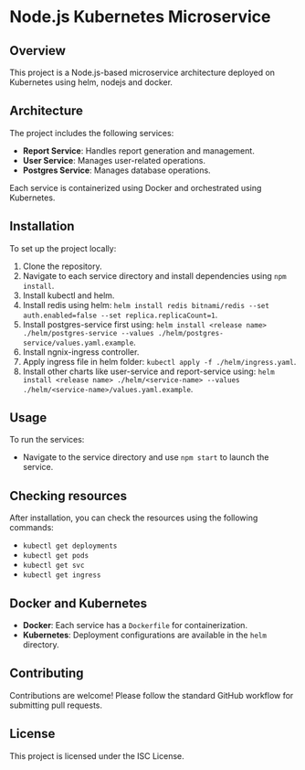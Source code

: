 # Node.js Kubernetes Microservice

## Overview

This project is a Node.js-based microservice architecture deployed on Kubernetes using helm, nodejs and docker.

## Architecture

The project includes the following services:

- **Report Service**: Handles report generation and management.
- **User Service**: Manages user-related operations.
- **Postgres Service**: Manages database operations.

Each service is containerized using Docker and orchestrated using Kubernetes.

## Installation

To set up the project locally:

1. Clone the repository.
2. Navigate to each service directory and install dependencies using `npm install`.
3. Install kubectl and helm.
4. Install redis using helm: `helm install redis bitnami/redis --set auth.enabled=false --set replica.replicaCount=1`.
5. Install postgres-service first using: `helm install <release name> ./helm/postgres-service --values ./helm/postgres-service/values.yaml.example`.
6. Install ngnix-ingress controller.
7. Apply ingress file in helm folder: `kubectl apply -f ./helm/ingress.yaml`.
8. Install other charts like user-service and report-service using: `helm install <release name> ./helm/<service-name> --values ./helm/<service-name>/values.yaml.example`.

## Usage

To run the services:

- Navigate to the service directory and use `npm start` to launch the service.

## Checking resources

After installation, you can check the resources using the following commands:

- `kubectl get deployments`
- `kubectl get pods`
- `kubectl get svc`
- `kubectl get ingress`

## Docker and Kubernetes

- **Docker**: Each service has a `Dockerfile` for containerization.
- **Kubernetes**: Deployment configurations are available in the `helm` directory.

## Contributing

Contributions are welcome! Please follow the standard GitHub workflow for submitting pull requests.

## License

This project is licensed under the ISC License.
